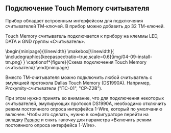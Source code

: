 ## Подключение Touch Memory считывателя

Прибор обладает встроенным интерфейсом для подключения считывателей ТМ-ключей. В прибор можно добавить до 32 ТМ-ключей.   

Touch Memory считыватель подключается к прибору на клеммы LED, DATA и GND группы «Считыватель».

\begin{minipage}{\linewidth}
	\makebox[\linewidth]{
 		\includegraphics[keepaspectratio=true,scale=0.6]{img/04-09-install-tm.png}
 	}
	\captionof*{figure}{Схема подключения Touch Memory считывателя}
\end{minipage}



Вместо ТМ-считывателя можно подключить любой считыватель с эмуляцией протокола Dallas Touch Memory (DS1990A). Например, Proxymity-считыватели ("ПС-01", "CP-Z2B"). 

При этом нужно принять во внимание, что для подключения некоторых считывателей, эмулирующих протокол DS1990A, необходимо отключить режим постоянного опроса интерфейса 1-Wire, который по умолчанию включен. Чтобы это сделать, нужно в конфигураторе перейти на вкладку [Разное](#control-indication) и снять галочку для параметра «Включить режим постоянного опроса интерфейса 1-Wire». 
